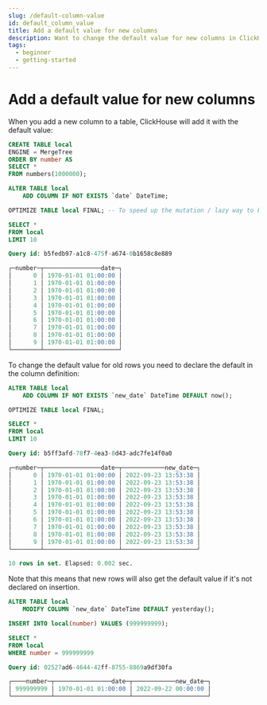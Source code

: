```yaml
---
slug: /default-column-value
id: default_column_value
title: Add a default value for new columns
description: Want to change the default value for new columns in ClickHouse? Here's how to do just that.
tags:
  - beginner
  - getting-started
---
```


# Add a default value for new columns

When you add a new column to a table, ClickHouse will add it with the default value:

```sql
CREATE TABLE local
ENGINE = MergeTree
ORDER BY number AS
SELECT *
FROM numbers(1000000);

ALTER TABLE local
    ADD COLUMN IF NOT EXISTS `date` DateTime;

OPTIMIZE TABLE local FINAL; -- To speed up the mutation / lazy way to know it has finished

SELECT *
FROM local
LIMIT 10

Query id: b5fedb97-a1c8-475f-a674-0b1658c8e889

┌─number─┬────────────────date─┐
│      0 │ 1970-01-01 01:00:00 │
│      1 │ 1970-01-01 01:00:00 │
│      2 │ 1970-01-01 01:00:00 │
│      3 │ 1970-01-01 01:00:00 │
│      4 │ 1970-01-01 01:00:00 │
│      5 │ 1970-01-01 01:00:00 │
│      6 │ 1970-01-01 01:00:00 │
│      7 │ 1970-01-01 01:00:00 │
│      8 │ 1970-01-01 01:00:00 │
│      9 │ 1970-01-01 01:00:00 │
└────────┴─────────────────────┘
```

To change the default value for old rows you need to declare the default in the column definition:

```sql
ALTER TABLE local
    ADD COLUMN IF NOT EXISTS `new_date` DateTime DEFAULT now();

OPTIMIZE TABLE local FINAL;

SELECT *
FROM local
LIMIT 10

Query id: b5ff3afd-78f7-4ea3-8d43-adc7fe14f0a0

┌─number─┬────────────────date─┬────────────new_date─┐
│      0 │ 1970-01-01 01:00:00 │ 2022-09-23 13:53:38 │
│      1 │ 1970-01-01 01:00:00 │ 2022-09-23 13:53:38 │
│      2 │ 1970-01-01 01:00:00 │ 2022-09-23 13:53:38 │
│      3 │ 1970-01-01 01:00:00 │ 2022-09-23 13:53:38 │
│      4 │ 1970-01-01 01:00:00 │ 2022-09-23 13:53:38 │
│      5 │ 1970-01-01 01:00:00 │ 2022-09-23 13:53:38 │
│      6 │ 1970-01-01 01:00:00 │ 2022-09-23 13:53:38 │
│      7 │ 1970-01-01 01:00:00 │ 2022-09-23 13:53:38 │
│      8 │ 1970-01-01 01:00:00 │ 2022-09-23 13:53:38 │
│      9 │ 1970-01-01 01:00:00 │ 2022-09-23 13:53:38 │
└────────┴─────────────────────┴─────────────────────┘

10 rows in set. Elapsed: 0.002 sec.
```

Note that this means that new rows will also get the default value if it's not declared on insertion.

```sql
ALTER TABLE local
    MODIFY COLUMN `new_date` DateTime DEFAULT yesterday();

INSERT INTO local(number) VALUES (999999999);

SELECT *
FROM local
WHERE number = 999999999

Query id: 02527ad6-4644-42ff-8755-8869a9df30fa

┌────number─┬────────────────date─┬────────────new_date─┐
│ 999999999 │ 1970-01-01 01:00:00 │ 2022-09-22 00:00:00 │
└───────────┴─────────────────────┴─────────────────────┘
```